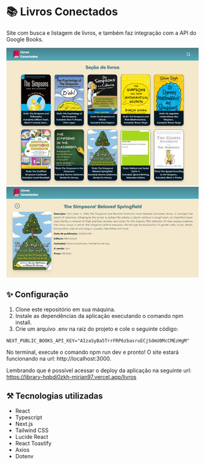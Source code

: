 # 📚 Livros Conectados

Site com busca e listagem de livros, e também faz integração com a API do Google Books.

<div align='center'>
<img src='./public/image/home-page.png' width=600/>
<img src='./public/image/detail-page.png' width=600/>
</div>

## ✨ Configuração

1. Clone este repositório em sua máquina.
1. Instale as dependências da aplicação executando o comando npm install.
1. Crie um arquivo .env na raiz do projeto e cole o seguinte código:

```plaintext
NEXT_PUBLIC_BOOKS_API_KEY="AIzaSyBa5TrrFRP6zbasruECjSdmU0McCMEzHgM"
```

No terminal, execute o comando npm run dev e pronto! O site estará funcionando na url: http://localhost:3000.

Lembrando que é possível acessar o deploy da aplicação na seguinte url: https://library-hqbdi0zkh-mirian97.vercel.app/livros

## ⚒️ Tecnologias utilizadas

- React
- Typescript
- Next.js
- Tailwind CSS
- Lucide React
- React Toastify
- Axios
- Dotenv
